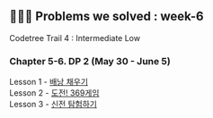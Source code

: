 ## 🤸🏻‍♀️ Problems we solved : week-6

Codetree Trail 4 : Intermediate Low

### Chapter 5-6. DP 2 (May 30 - June 5)

Lesson 1 - <a href="https://www.codetree.ai/ko/trails/complete/curated-cards/challenge-number-of-unique-bst/description">배낭 채우기</a><br>
Lesson 2 - <a href="https://www.codetree.ai/ko/trails/complete/curated-cards/challenge-minimum-difference-on-the-integer-grid-2/description">도전! 369게임</a><br>
Lesson 3 - <a href="https://www.codetree.ai/ko/trails/complete/curated-cards/challenge-select-segments-without-overlap-2/description">신전 탐험하기</a><br>
